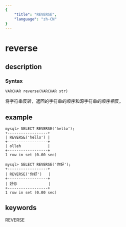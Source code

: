 ```yaml
---
{
    "title": "REVERSE",
    "language": "zh-CN"
}
---
```


<!-- 
Licensed to the Apache Software Foundation (ASF) under one
or more contributor license agreements.  See the NOTICE file
distributed with this work for additional information
regarding copyright ownership.  The ASF licenses this file
to you under the Apache License, Version 2.0 (the
"License"); you may not use this file except in compliance
with the License.  You may obtain a copy of the License at

  http://www.apache.org/licenses/LICENSE-2.0

Unless required by applicable law or agreed to in writing,
software distributed under the License is distributed on an
"AS IS" BASIS, WITHOUT WARRANTIES OR CONDITIONS OF ANY
KIND, either express or implied.  See the License for the
specific language governing permissions and limitations
under the License.
-->

# reverse
## description
### Syntax

`VARCHAR reverse(VARCHAR str)`


将字符串反转，返回的字符串的顺序和源字符串的顺序相反。

## example

```
mysql> SELECT REVERSE('hello');
+------------------+
| REVERSE('hello') |
+------------------+
| olleh            |
+------------------+
1 row in set (0.00 sec)

mysql> SELECT REVERSE('你好');
+------------------+
| REVERSE('你好')   |
+------------------+
| 好你              |
+------------------+
1 row in set (0.00 sec)
```
## keywords
REVERSE
